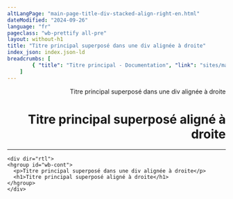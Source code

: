 ```yaml
---
altLangPage: "main-page-title-div-stacked-align-right-en.html"
dateModified: "2024-09-26"
language: "fr"
pageclass: "wb-prettify all-pre"
layout: without-h1
title: "Titre principal superposé dans une div alignée à droite"
index_json: index.json-ld
breadcrumbs: [
		{ "title": "Titre principal - Documentation", "link": "sites/main-page-title/main-page-title-fr.html" }
	]
---
```

<div dir="rtl">
  <hgroup id="wb-cont">
    <p>Titre principal superposé dans une div alignée à droite</p>
    <h1>Titre principal superposé aligné à droite</h1>
  </hgroup>
</div>
<hr>
<pre><code>&lt;div dir="rtl">
&lt;hgroup id="wb-cont">
  &lt;p>Titre principal superposé dans une div alignée à droite&lt;/p>
  &lt;h1>Titre principal superposé aligné à droite&lt;/h1>
&lt;/hgroup>
&lt;/div></code></pre>
